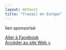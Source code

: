 ```yaml
---
layout: default
title: "Travail en Europe"
---
```


<p>lien sponsorisé</p>
<a href="https://www.facebook.com" target="_blank">Aller à Facebook</a>
<div class="button-container">
<a href="https://www.facebook.com" target="_blank">Accéder au site Web > </a>
</div>
